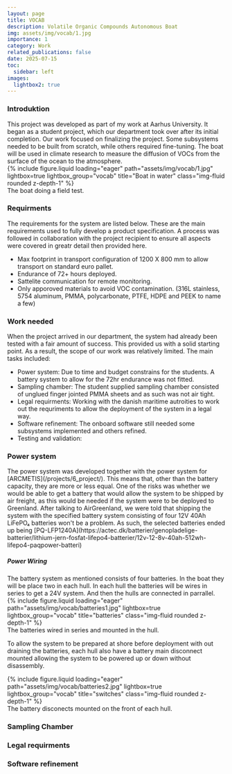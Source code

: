 ```yaml
---
layout: page
title: VOCAB
description: Volatile Organic Compounds Autonomous Boat
img: assets/img/vocab/1.jpg
importance: 1
category: Work
related_publications: false
date: 2025-07-15
toc:
  sidebar: left
images:
  lightbox2: true
---
```



<h3>Introduktion</h3>
This project was developed as part of my work at Aarhus University. It began as a student project, which our department took over after its initial completion. Our work focused on finalizing the project. Some subsystems needed to be built from scratch, while others required fine-tuning. The boat will be used in climate research to measure the diffusion of VOCs from the surface of the ocean to the atmosphere.
<div class="row">
    <div class="col-sm mt-3 mt-md-0">
        {% include figure.liquid loading="eager" path="assets/img/vocab/1.jpg" lightbox=true lightbox_group="vocab" title="Boat in water" class="img-fluid rounded z-depth-1" %}
    </div>
</div>
<div class="caption">
    The boat doing a field test. 
</div>

<h3>Requirments</h3>
The requirements for the system are listed below. These are the main requirements used to fully develop a product specification. A process was followed in collaboration with the project recipient to ensure all aspects were covered in greatr detail then provided here.

- Max footprint in transport configuration of 1200 X 800 mm to allow transport on standard euro pallet.
- Endurance of 72+ hours deployed. 
- Sattelite communication for remote monitoring.
- Only apporoved materials to avoid VOC contamination. (316L stainless, 5754 aluminum, PMMA, polycarbonate, PTFE, HDPE and PEEK to name a few)

<h3>Work needed</h3>
When the project arrived in our department, the system had already been tested with a fair amount of success. This provided us with a solid starting point. As a result, the scope of our work was relatively limited. The main tasks included:

- Power system: Due to time and budget constrains for the students. A battery system to allow for the 72hr endurance was not fitted.
- Sampling chamber: The student supplied sampling chamber consisted of unglued finger jointed PMMA sheets and as such was not air tight. 
- Legal requirments: Working with the danish maritime autroities to work out the requriments to allow the deployment of the system in a legal way.
- Software refinement: The onboard software still needed some subsystems implemented and others refined. 
- Testing and validation: 


<h3>Power system</h3>
The power system was developed together with the power system for [ARCMETIS](/projects/6_project/). This means that, other than the battery capacity, they are more or less equal. One of the risks was whether we would be able to get a battery that would allow the system to be shipped by air freight, as this would be needed if the system were to be deployed to Greenland. After talking to AirGreenland, we were told that shipping the system with the specified battery system consisting of four 12V 40Ah LiFePO₄ batteries won't be a problem. As such, the selected batteries ended up being [PQ-LFP1240A](https://actec.dk/batterier/genopladelige-batterier/lithium-jern-fosfat-lifepo4-batterier/12v-12-8v-40ah-512wh-lifepo4-paqpower-batteri)

<h5>Power Wiring</h5>
The battery system as mentioned consists of four batteries. In the boat they will be place two in each hull. In each hull the batteries will be wires in series to get a 24V system. And then the hulls are connected in parrallel. 

<div class="row">
    <div class="col-sm mt-3 mt-md-0">
        {% include figure.liquid loading="eager" path="assets/img/vocab/batteries1.jpg" lightbox=true lightbox_group="vocab" title="batteries" class="img-fluid rounded z-depth-1" %}
    </div>
</div>
<div class="caption">
    The batteries wired in series and mounted in the hull. 
</div>

To allow the system to be prepared at shore before deployment with out draining the batteries, each hull also have a battery main disconnect mounted allowing the system to be powered up or down without disassembly.

<div class="row">
    <div class="col-sm mt-3 mt-md-0">
        {% include figure.liquid loading="eager" path="assets/img/vocab/batteries2.jpg" lightbox=true lightbox_group="vocab" title="switches" class="img-fluid rounded z-depth-1" %}
    </div>
</div>
<div class="caption">
    The battery disconects mounted on the front of each hull. 
</div>


<h3>Sampling Chamber</h3>

<h3>Legal requirments</h3>

<h3>Software refinement</h3>

